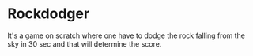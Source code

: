 # Rockdodger
It's a game on scratch where one have to dodge the rock falling from the sky in 30 sec and that will determine the score.
